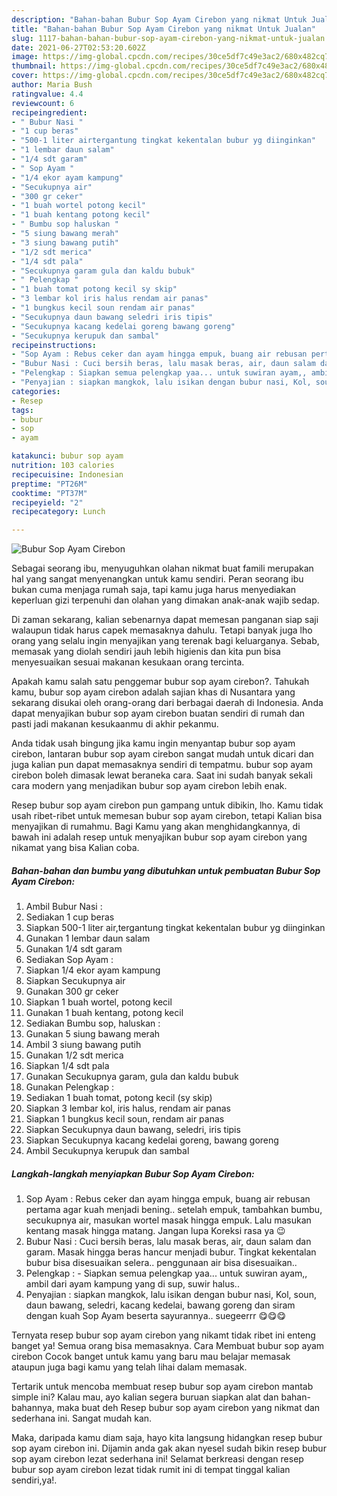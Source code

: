 ```yaml
---
description: "Bahan-bahan Bubur Sop Ayam Cirebon yang nikmat Untuk Jualan"
title: "Bahan-bahan Bubur Sop Ayam Cirebon yang nikmat Untuk Jualan"
slug: 1117-bahan-bahan-bubur-sop-ayam-cirebon-yang-nikmat-untuk-jualan
date: 2021-06-27T02:53:20.602Z
image: https://img-global.cpcdn.com/recipes/30ce5df7c49e3ac2/680x482cq70/bubur-sop-ayam-cirebon-foto-resep-utama.jpg
thumbnail: https://img-global.cpcdn.com/recipes/30ce5df7c49e3ac2/680x482cq70/bubur-sop-ayam-cirebon-foto-resep-utama.jpg
cover: https://img-global.cpcdn.com/recipes/30ce5df7c49e3ac2/680x482cq70/bubur-sop-ayam-cirebon-foto-resep-utama.jpg
author: Maria Bush
ratingvalue: 4.4
reviewcount: 6
recipeingredient:
- " Bubur Nasi "
- "1 cup beras"
- "500-1 liter airtergantung tingkat kekentalan bubur yg diinginkan"
- "1 lembar daun salam"
- "1/4 sdt garam"
- " Sop Ayam "
- "1/4 ekor ayam kampung"
- "Secukupnya air"
- "300 gr ceker"
- "1 buah wortel potong kecil"
- "1 buah kentang potong kecil"
- " Bumbu sop haluskan "
- "5 siung bawang merah"
- "3 siung bawang putih"
- "1/2 sdt merica"
- "1/4 sdt pala"
- "Secukupnya garam gula dan kaldu bubuk"
- " Pelengkap "
- "1 buah tomat potong kecil sy skip"
- "3 lembar kol iris halus rendam air panas"
- "1 bungkus kecil soun rendam air panas"
- "Secukupnya daun bawang seledri iris tipis"
- "Secukupnya kacang kedelai goreng bawang goreng"
- "Secukupnya kerupuk dan sambal"
recipeinstructions:
- "Sop Ayam : Rebus ceker dan ayam hingga empuk, buang air rebusan pertama agar kuah menjadi bening.. setelah empuk, tambahkan bumbu, secukupnya air, masukan wortel masak hingga empuk. Lalu masukan kentang masak hingga matang. Jangan lupa Koreksi rasa ya 😉"
- "Bubur Nasi : Cuci bersih beras, lalu masak beras, air, daun salam dan garam. Masak hingga beras hancur menjadi bubur. Tingkat kekentalan bubur bisa disesuaikan selera.. penggunaan air bisa disesuaikan.."
- "Pelengkap : Siapkan semua pelengkap yaa... untuk suwiran ayam,, ambil dari ayam kampung yang di sup, suwir halus.."
- "Penyajian : siapkan mangkok, lalu isikan dengan bubur nasi, Kol, soun, daun bawang, seledri, kacang kedelai, bawang goreng dan siram dengan kuah Sop Ayam beserta sayurannya.. suegeerrr 😋😋😋"
categories:
- Resep
tags:
- bubur
- sop
- ayam

katakunci: bubur sop ayam 
nutrition: 103 calories
recipecuisine: Indonesian
preptime: "PT26M"
cooktime: "PT37M"
recipeyield: "2"
recipecategory: Lunch

---
```



![Bubur Sop Ayam Cirebon](https://img-global.cpcdn.com/recipes/30ce5df7c49e3ac2/680x482cq70/bubur-sop-ayam-cirebon-foto-resep-utama.jpg)

Sebagai seorang ibu, menyuguhkan olahan nikmat buat famili merupakan hal yang sangat menyenangkan untuk kamu sendiri. Peran seorang ibu bukan cuma menjaga rumah saja, tapi kamu juga harus menyediakan keperluan gizi terpenuhi dan olahan yang dimakan anak-anak wajib sedap.

Di zaman  sekarang, kalian sebenarnya dapat memesan panganan siap saji walaupun tidak harus capek memasaknya dahulu. Tetapi banyak juga lho orang yang selalu ingin menyajikan yang terenak bagi keluarganya. Sebab, memasak yang diolah sendiri jauh lebih higienis dan kita pun bisa menyesuaikan sesuai makanan kesukaan orang tercinta. 



Apakah kamu salah satu penggemar bubur sop ayam cirebon?. Tahukah kamu, bubur sop ayam cirebon adalah sajian khas di Nusantara yang sekarang disukai oleh orang-orang dari berbagai daerah di Indonesia. Anda dapat menyajikan bubur sop ayam cirebon buatan sendiri di rumah dan pasti jadi makanan kesukaanmu di akhir pekanmu.

Anda tidak usah bingung jika kamu ingin menyantap bubur sop ayam cirebon, lantaran bubur sop ayam cirebon sangat mudah untuk dicari dan juga kalian pun dapat memasaknya sendiri di tempatmu. bubur sop ayam cirebon boleh dimasak lewat beraneka cara. Saat ini sudah banyak sekali cara modern yang menjadikan bubur sop ayam cirebon lebih enak.

Resep bubur sop ayam cirebon pun gampang untuk dibikin, lho. Kamu tidak usah ribet-ribet untuk memesan bubur sop ayam cirebon, tetapi Kalian bisa menyajikan di rumahmu. Bagi Kamu yang akan menghidangkannya, di bawah ini adalah resep untuk menyajikan bubur sop ayam cirebon yang nikamat yang bisa Kalian coba.

<!--inarticleads1-->

##### Bahan-bahan dan bumbu yang dibutuhkan untuk pembuatan Bubur Sop Ayam Cirebon:

1. Ambil  Bubur Nasi :
1. Sediakan 1 cup beras
1. Siapkan 500-1 liter air,tergantung tingkat kekentalan bubur yg diinginkan
1. Gunakan 1 lembar daun salam
1. Gunakan 1/4 sdt garam
1. Sediakan  Sop Ayam :
1. Siapkan 1/4 ekor ayam kampung
1. Siapkan Secukupnya air
1. Gunakan 300 gr ceker
1. Siapkan 1 buah wortel, potong kecil
1. Gunakan 1 buah kentang, potong kecil
1. Sediakan  Bumbu sop, haluskan :
1. Gunakan 5 siung bawang merah
1. Ambil 3 siung bawang putih
1. Gunakan 1/2 sdt merica
1. Siapkan 1/4 sdt pala
1. Gunakan Secukupnya garam, gula dan kaldu bubuk
1. Gunakan  Pelengkap :
1. Sediakan 1 buah tomat, potong kecil (sy skip)
1. Siapkan 3 lembar kol, iris halus, rendam air panas
1. Siapkan 1 bungkus kecil soun, rendam air panas
1. Siapkan Secukupnya daun bawang, seledri, iris tipis
1. Siapkan Secukupnya kacang kedelai goreng, bawang goreng
1. Ambil Secukupnya kerupuk dan sambal




<!--inarticleads2-->

##### Langkah-langkah menyiapkan Bubur Sop Ayam Cirebon:

1. Sop Ayam : Rebus ceker dan ayam hingga empuk, buang air rebusan pertama agar kuah menjadi bening.. setelah empuk, tambahkan bumbu, secukupnya air, masukan wortel masak hingga empuk. Lalu masukan kentang masak hingga matang. Jangan lupa Koreksi rasa ya 😉
1. Bubur Nasi : Cuci bersih beras, lalu masak beras, air, daun salam dan garam. Masak hingga beras hancur menjadi bubur. Tingkat kekentalan bubur bisa disesuaikan selera.. penggunaan air bisa disesuaikan..
1. Pelengkap : - Siapkan semua pelengkap yaa... untuk suwiran ayam,, ambil dari ayam kampung yang di sup, suwir halus..
1. Penyajian : siapkan mangkok, lalu isikan dengan bubur nasi, Kol, soun, daun bawang, seledri, kacang kedelai, bawang goreng dan siram dengan kuah Sop Ayam beserta sayurannya.. suegeerrr 😋😋😋




Ternyata resep bubur sop ayam cirebon yang nikamt tidak ribet ini enteng banget ya! Semua orang bisa memasaknya. Cara Membuat bubur sop ayam cirebon Cocok banget untuk kamu yang baru mau belajar memasak ataupun juga bagi kamu yang telah lihai dalam memasak.

Tertarik untuk mencoba membuat resep bubur sop ayam cirebon mantab simple ini? Kalau mau, ayo kalian segera buruan siapkan alat dan bahan-bahannya, maka buat deh Resep bubur sop ayam cirebon yang nikmat dan sederhana ini. Sangat mudah kan. 

Maka, daripada kamu diam saja, hayo kita langsung hidangkan resep bubur sop ayam cirebon ini. Dijamin anda gak akan nyesel sudah bikin resep bubur sop ayam cirebon lezat sederhana ini! Selamat berkreasi dengan resep bubur sop ayam cirebon lezat tidak rumit ini di tempat tinggal kalian sendiri,ya!.

